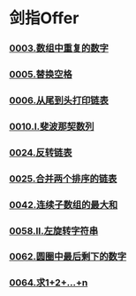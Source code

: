 # 剑指Offer

### [](https://github.com/vjudge/leetcode/tree/master/剑指Offer/)
### [0003.数组中重复的数字](https://github.com/vjudge/leetcode/tree/master/剑指Offer/0003.数组中重复的数字)
### [](https://github.com/vjudge/leetcode/tree/master/剑指Offer/)
### [0005.替换空格](https://github.com/vjudge/leetcode/tree/master/剑指Offer/0005.替换空格)
### [0006.从尾到头打印链表](https://github.com/vjudge/leetcode/tree/master/剑指Offer/0006.从尾到头打印链表)
### [](https://github.com/vjudge/leetcode/tree/master/剑指Offer/)
### [](https://github.com/vjudge/leetcode/tree/master/剑指Offer/)
### [](https://github.com/vjudge/leetcode/tree/master/剑指Offer/)
### [0010.I.斐波那契数列](https://github.com/vjudge/leetcode/tree/master/剑指Offer/0010.I.斐波那契数列)
### [](https://github.com/vjudge/leetcode/tree/master/剑指Offer/)
### [0024.反转链表](https://github.com/vjudge/leetcode/tree/master/剑指Offer/0024.反转链表)
### [0025.合并两个排序的链表](https://github.com/vjudge/leetcode/tree/master/剑指Offer/0025.合并两个排序的链表)
### [](https://github.com/vjudge/leetcode/tree/master/剑指Offer/)
### [0042.连续子数组的最大和](https://github.com/vjudge/leetcode/tree/master/剑指Offer/0042.连续子数组的最大和)
### [](https://github.com/vjudge/leetcode/tree/master/剑指Offer/)
### [0058.II.左旋转字符串](https://github.com/vjudge/leetcode/tree/master/剑指Offer/0058.II.左旋转字符串)
### [](https://github.com/vjudge/leetcode/tree/master/剑指Offer/)
### [](https://github.com/vjudge/leetcode/tree/master/剑指Offer/)
### [](https://github.com/vjudge/leetcode/tree/master/剑指Offer/)
### [0062.圆圈中最后剩下的数字](https://github.com/vjudge/leetcode/tree/master/剑指Offer/0062.圆圈中最后剩下的数字)
### [](https://github.com/vjudge/leetcode/tree/master/剑指Offer/)
### [0064.求1+2+…+n](https://github.com/vjudge/leetcode/tree/master/剑指Offer/0064.求1+2+…+n)
### [](https://github.com/vjudge/leetcode/tree/master/剑指Offer/)
### [](https://github.com/vjudge/leetcode/tree/master/剑指Offer/)
### [](https://github.com/vjudge/leetcode/tree/master/剑指Offer/)
### [](https://github.com/vjudge/leetcode/tree/master/剑指Offer/)
### [](https://github.com/vjudge/leetcode/tree/master/剑指Offer/)
